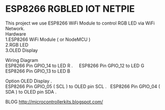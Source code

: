 # ESP8266 RGBLED IOT NETPIE
This project we use ESP8266 WiFi Module to control RGB LED via WiFi Network.  
Hardware   
1.ESP8266 WiFi Module ( or NodeMCU )   
2.RGB LED  
3.OLED Display    
 
Wiring Diagram     
ESP8266 Pin GPIO_14 to LED R .     
ESP8266 Pin GPIO_12 to LED G   
ESP8266 Pin GPIO_13 to LED B        
    
Option OLED Display .    
ESP8266 Pin GPIO_05 ( SCL ) to OLED pin SCL .   
ESP8266 Pin GPIO_04 ( SDA ) to OLED pin SDA .    
    
BLOG http://microcontrollerkits.blogspot.com/
